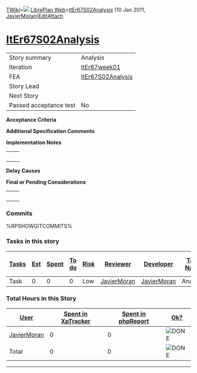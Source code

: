 [TWiki](/twiki/Main/WebHome)&gt;![](/twiki/TWiki/TWikiDocGraphics/web-bg-small.gif) [LibrePlan Web](/twiki/LibrePlan/WebHome)&gt;[ItEr67S02Analysis](http://wiki.libreplan-enterprise.com/twiki/LibrePlan/ItEr67S02Analysis "Topic revision: 2 (10 Jan 2011 - 09:44:44)") (10 Jan 2011, [JavierMoran](/twiki/Main/JavierMoran))[Edit](http://wiki.libreplan-enterprise.com/twiki/bin/edit/LibrePlan/ItEr67S02Analysis?t=1520337893 "Edit this topic text")[Attach](/twiki/bin/attach/LibrePlan/ItEr67S02Analysis "Attach an image or document to this topic")

 [ItEr67S02Analysis](/twiki/LibrePlan/ItEr67S02Analysis)
=====================================================================================================



|                        |                                                                  |
|------------------------|------------------------------------------------------------------|
| Story summary          | Analysis                                                         |
| Iteration              | [ItEr67week01](/twiki/LibrePlan/ItEr67week01)           |
| FEA                    | [ItEr67S02Analysis](/twiki/LibrePlan/ItEr67S02Analysis) |
| Story Lead             |                                                                  |
| Next Story             |                                                                  |
| Passed acceptance test | No                                                               |

**Acceptance Criteria**

**Additional Specification Comments**

**Implementation Notes**

|     |     |
|-----|-----|
|     |     |

**Delay Causes**

**Final or Pending Considerations**

|     |     |
|-----|-----|
|     |     |

###  Commits

%RPSHOWGITCOMMITS%

###  Tasks in this story



| [Tasks](http://wiki.libreplan-enterprise.com/twiki/LibrePlan/ItEr67S02Analysis?sortcol=0;table=2;up=0#sorted_table "Sort by this column") | [Est](http://wiki.libreplan-enterprise.com/twiki/LibrePlan/ItEr67S02Analysis?sortcol=1;table=2;up=0#sorted_table "Sort by this column") | [Spent](http://wiki.libreplan-enterprise.com/twiki/LibrePlan/ItEr67S02Analysis?sortcol=2;table=2;up=0#sorted_table "Sort by this column") | [To do](http://wiki.libreplan-enterprise.com/twiki/LibrePlan/ItEr67S02Analysis?sortcol=3;table=2;up=0#sorted_table "Sort by this column") | [Risk](http://wiki.libreplan-enterprise.com/twiki/LibrePlan/ItEr67S02Analysis?sortcol=4;table=2;up=0#sorted_table "Sort by this column") | [Reviewer](http://wiki.libreplan-enterprise.com/twiki/LibrePlan/ItEr67S02Analysis?sortcol=5;table=2;up=0#sorted_table "Sort by this column") | [Developer](http://wiki.libreplan-enterprise.com/twiki/LibrePlan/ItEr67S02Analysis?sortcol=6;table=2;up=0#sorted_table "Sort by this column") | [Task Name](http://wiki.libreplan-enterprise.com/twiki/LibrePlan/ItEr67S02Analysis?sortcol=7;table=2;up=0#sorted_table "Sort by this column") | [Start Date](http://wiki.libreplan-enterprise.com/twiki/LibrePlan/ItEr67S02Analysis?sortcol=8;table=2;up=0#sorted_table "Sort by this column") | [Est End Date](http://wiki.libreplan-enterprise.com/twiki/LibrePlan/ItEr67S02Analysis?sortcol=9;table=2;up=0#sorted_table "Sort by this column") | [End Date](http://wiki.libreplan-enterprise.com/twiki/LibrePlan/ItEr67S02Analysis?sortcol=10;table=2;up=0#sorted_table "Sort by this column") |
|----------------------------------------------------------------------------------------------------------------------------------------------------|--------------------------------------------------------------------------------------------------------------------------------------------------|----------------------------------------------------------------------------------------------------------------------------------------------------|----------------------------------------------------------------------------------------------------------------------------------------------------|---------------------------------------------------------------------------------------------------------------------------------------------------|-------------------------------------------------------------------------------------------------------------------------------------------------------|--------------------------------------------------------------------------------------------------------------------------------------------------------|--------------------------------------------------------------------------------------------------------------------------------------------------------|---------------------------------------------------------------------------------------------------------------------------------------------------------|-----------------------------------------------------------------------------------------------------------------------------------------------------------|--------------------------------------------------------------------------------------------------------------------------------------------------------|
| Task                                                                                                                                               | 0                                                                                                                                                | 0                                                                                                                                                  | 0                                                                                                                                                  | Low                                                                                                                                               | [JavierMoran](/twiki/Main/JavierMoran)                                                                                                       | [JavierMoran](/twiki/Main/JavierMoran)                                                                                                        | Analysis                                                                                                                                               |                                                                                                                                                         |                                                                                                                                                           |                                                                                                                                                        |

###  Total Hours in this Story

| [User](http://wiki.libreplan-enterprise.com/twiki/LibrePlan/ItEr67S02Analysis?sortcol=0;table=3;up=0#sorted_table "Sort by this column") | [Spent in XpTracker](http://wiki.libreplan-enterprise.com/twiki/LibrePlan/ItEr67S02Analysis?sortcol=1;table=3;up=0#sorted_table "Sort by this column") | [Spent in phpReport](http://wiki.libreplan-enterprise.com/twiki/LibrePlan/ItEr67S02Analysis?sortcol=2;table=3;up=0#sorted_table "Sort by this column") | [Ok?](http://wiki.libreplan-enterprise.com/twiki/LibrePlan/ItEr67S02Analysis?sortcol=3;table=3;up=0#sorted_table "Sort by this column") |
|---------------------------------------------------------------------------------------------------------------------------------------------------|-----------------------------------------------------------------------------------------------------------------------------------------------------------------|-----------------------------------------------------------------------------------------------------------------------------------------------------------------|--------------------------------------------------------------------------------------------------------------------------------------------------|
| [JavierMoran](/twiki/Main/JavierMoran)                                                                                                   | 0                                                                                                                                                               | 0                                                                                                                                                               | ![DONE](/twiki/TWiki/TWikiDocGraphics/choice-yes.gif "DONE")                                                                                 |
| Total                                                                                                                                             | 0                                                                                                                                                               | 0                                                                                                                                                               | ![DONE](/twiki/TWiki/TWikiDocGraphics/choice-yes.gif "DONE")                                                                                 |

------------------------------------------------------------------------
